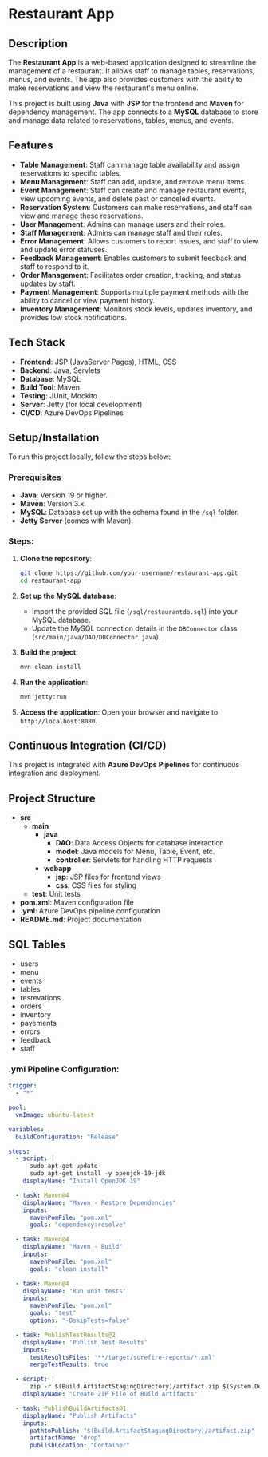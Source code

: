 # Restaurant App

## Description

The **Restaurant App** is a web-based application designed to streamline the management of a restaurant. It allows staff to manage tables, reservations, menus, and events. The app also provides customers with the ability to make reservations and view the restaurant's menu online.

This project is built using **Java** with **JSP** for the frontend and **Maven** for dependency management. The app connects to a **MySQL** database to store and manage data related to reservations, tables, menus, and events.

## Features

- **Table Management**: Staff can manage table availability and assign reservations to specific tables.
- **Menu Management**: Staff can add, update, and remove menu items.
- **Event Management**: Staff can create and manage restaurant events, view upcoming events, and delete past or canceled events.
- **Reservation System**: Customers can make reservations, and staff can view and manage these reservations.
- **User Management**: Admins can manage users and their roles.
- **Staff Management**: Admins can manage staff and their roles.
- **Error Management**: Allows customers to report issues, and staff to view and update error statuses.
- **Feedback Management**: Enables customers to submit feedback and staff to respond to it.
- **Order Management**: Facilitates order creation, tracking, and status updates by staff.
- **Payment Management**: Supports multiple payment methods with the ability to cancel or view payment history.
- **Inventory Management**: Monitors stock levels, updates inventory, and provides low stock notifications.

## Tech Stack

- **Frontend**: JSP (JavaServer Pages), HTML, CSS
- **Backend**: Java, Servlets
- **Database**: MySQL
- **Build Tool**: Maven
- **Testing**: JUnit, Mockito
- **Server**: Jetty (for local development)
- **CI/CD**: Azure DevOps Pipelines

## Setup/Installation

To run this project locally, follow the steps below:

### Prerequisites
- **Java**: Version 19 or higher.
- **Maven**: Version 3.x.
- **MySQL**: Database set up with the schema found in the `/sql` folder.
- **Jetty Server** (comes with Maven).

### Steps:

1. **Clone the repository**:
    ```bash
    git clone https://github.com/your-username/restaurant-app.git
    cd restaurant-app
    ```

2. **Set up the MySQL database**:
    - Import the provided SQL file (`/sql/restaurantdb.sql`) into your MySQL database.
    - Update the MySQL connection details in the `DBConnector` class (`src/main/java/DAO/DBConnector.java`).

3. **Build the project**:
    ```bash
    mvn clean install
    ```

4. **Run the application**:
    ```bash
    mvn jetty:run
    ```

5. **Access the application**:
    Open your browser and navigate to `http://localhost:8080`.

## Continuous Integration (CI/CD)

This project is integrated with **Azure DevOps Pipelines** for continuous integration and deployment.

## Project Structure

- **src**
  - **main**
    - **java**
      - **DAO**: Data Access Objects for database interaction
      - **model**: Java models for Menu, Table, Event, etc.
      - **controller**: Servlets for handling HTTP requests
    - **webapp**
      - **jsp**: JSP files for frontend views
      - **css**: CSS files for styling
  - **test**: Unit tests
- **pom.xml**: Maven configuration file
- **.yml**: Azure DevOps pipeline configuration
- **README.md**: Project documentation



## SQL Tables

- users
- menu
- events
- tables
- resrevations
- orders
- inventory
- payements
- errors
- feedback
- staff

### .yml Pipeline Configuration:

```yaml
trigger:
  - "*"

pool:
  vmImage: ubuntu-latest

variables:
  buildConfiguration: "Release"

steps:
  - script: |
      sudo apt-get update
      sudo apt-get install -y openjdk-19-jdk
    displayName: "Install OpenJDK 19"

  - task: Maven@4
    displayName: "Maven - Restore Dependencies"
    inputs:
      mavenPomFile: "pom.xml"
      goals: "dependency:resolve"

  - task: Maven@4
    displayName: "Maven - Build"
    inputs:
      mavenPomFile: "pom.xml"
      goals: "clean install"

  - task: Maven@4
    displayName: 'Run unit tests'
    inputs:
      mavenPomFile: "pom.xml"
      goals: "test"
      options: "-DskipTests=false"

  - task: PublishTestResults@2
    displayName: 'Publish Test Results'
    inputs:
      testResultsFiles: '**/target/surefire-reports/*.xml'
      mergeTestResults: true

  - script: |
      zip -r $(Build.ArtifactStagingDirectory)/artifact.zip $(System.DefaultWorkingDirectory)/target
    displayName: "Create ZIP File of Build Artifacts"

  - task: PublishBuildArtifacts@1
    displayName: "Publish Artifacts"
    inputs:
      pathtoPublish: "$(Build.ArtifactStagingDirectory)/artifact.zip"
      artifactName: "drop"
      publishLocation: "Container"

